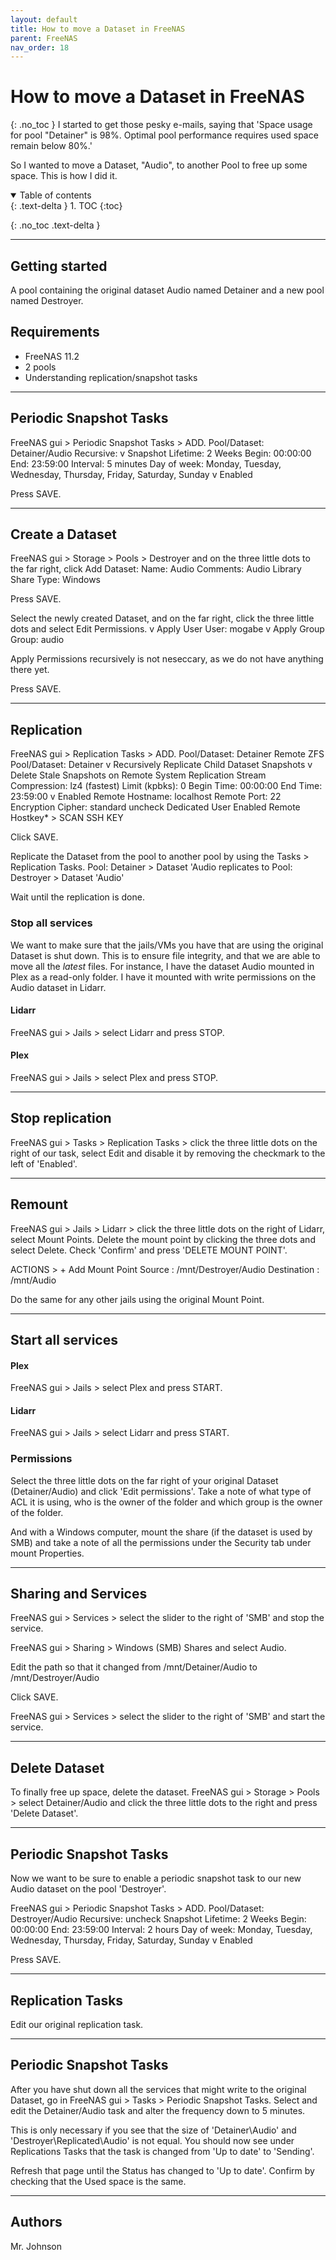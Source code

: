 ```yaml
---
layout: default
title: How to move a Dataset in FreeNAS
parent: FreeNAS
nav_order: 18
---
```


# How to move a Dataset in FreeNAS
{: .no_toc }
I started to get those pesky e-mails, saying that 'Space usage for pool "Detainer" is 98%. Optimal pool performance requires used space remain below 80%.'

So I wanted to move a Dataset, "Audio", to another Pool to free up some space. This is how I did it. 

<details open markdown="block">
  <summary>
   Table of contents
  </summary>
  {: .text-delta }
1. TOC
{:toc}
</details>

{: .no_toc .text-delta }

---
## Getting started
A pool containing the original dataset Audio named Detainer and a new pool named Destroyer.

## Requirements
* FreeNAS 11.2
* 2 pools 
* Understanding replication/snapshot tasks

---

## Periodic Snapshot Tasks
FreeNAS gui > Periodic Snapshot Tasks > ADD.
Pool/Dataset: Detainer/Audio
Recursive: v
Snapshot Lifetime: 2 Weeks
Begin: 00:00:00
End: 23:59:00
Interval: 5 minutes
Day of week: Monday, Tuesday, Wednesday, Thursday, Friday, Saturday, Sunday
v Enabled

Press SAVE.

---

## Create a Dataset
FreeNAS gui > Storage > Pools > Destroyer and on the three little dots to the far right, click Add Dataset:
Name: Audio
Comments: Audio Library
Share Type: Windows

Press SAVE.

Select the newly created Dataset, and on the far right, click the three little dots and select Edit Permissions.
v Apply User
User: mogabe
v Apply Group
Group: audio

Apply Permissions recursively is not neseccary, as we do not have anything there yet. 

Press SAVE.

---

## Replication
FreeNAS gui > Replication Tasks > ADD.
Pool/Dataset: Detainer
Remote ZFS Pool/Dataset: Detainer
v Recursively Replicate Child Dataset Snapshots
v Delete Stale Snapshots on Remote System
Replication Stream Compression: lz4 (fastest)
Limit (kpbks): 0
Begin Time: 00:00:00
End Time: 23:59:00
v Enabled
Remote Hostname: localhost
Remote Port: 22
Encryption Cipher: standard
uncheck Dedicated User Enabled
Remote Hostkey* > SCAN SSH KEY

Click SAVE. 


Replicate the Dataset from the pool to another pool by using the Tasks > Replication Tasks. 
Pool: Detainer > Dataset 'Audio 
replicates to
Pool: Destroyer > Dataset 'Audio'

Wait until the replication is done. 

### Stop all services
We want to make sure that the jails/VMs you have that are using the original Dataset is shut down. This is to ensure file integrity, and that we are able to move all the _latest_ files.
For instance, I have the dataset Audio mounted in Plex as a read-only folder. 
I have it mounted with write permissions on the Audio dataset in Lidarr. 

#### Lidarr
FreeNAS gui > Jails > select Lidarr and press STOP.

#### Plex
FreeNAS gui > Jails > select Plex and press STOP. 

---

## Stop replication
FreeNAS gui > Tasks > Replication Tasks > click the three little dots on the right of our task, select Edit and disable it by removing the checkmark to the left of 'Enabled'.

---

## Remount
FreeNAS gui > Jails > Lidarr > click the three little dots on the right of Lidarr, select Mount Points. Delete the mount point by clicking the three dots and select Delete. Check 'Confirm' and press 'DELETE MOUNT POINT'.

ACTIONS > + Add Mount Point 
Source : /mnt/Destroyer/Audio
Destination : /mnt/Audio

Do the same for any other jails using the original Mount Point.

---

## Start all services
#### Plex
FreeNAS gui > Jails > select Plex and press START.
#### Lidarr
FreeNAS gui > Jails > select Lidarr and press START.

### Permissions
Select the three little dots on the far right of your original Dataset (Detainer/Audio) and click 'Edit permissions'. Take a note of what type of ACL it is using, who is the owner of the folder and which group is the owner of the folder.

And with a Windows computer, mount the share (if the dataset is used by SMB) and take a note of all the permissions under the Security tab under mount Properties.

---

## Sharing and Services
FreeNAS gui > Services > select the slider to the right of 'SMB' and stop the service. 

FreeNAS gui > Sharing > Windows (SMB) Shares and select Audio.

Edit the path so that it changed from 
/mnt/Detainer/Audio
to
/mnt/Destroyer/Audio

Click SAVE.

FreeNAS gui > Services > select the slider to the right of 'SMB' and start the service. 

---

## Delete Dataset
To finally free up space, delete the dataset. 
FreeNAS gui > Storage > Pools > select Detainer/Audio and click the three little dots to the right and press 'Delete Dataset'.

---

## Periodic Snapshot Tasks
Now we want to be sure to enable a periodic snapshot task to our new Audio dataset on the pool 'Destroyer'.

FreeNAS gui > Periodic Snapshot Tasks > ADD.
Pool/Dataset: Destroyer/Audio
Recursive: uncheck
Snapshot Lifetime: 2 Weeks
Begin: 00:00:00
End: 23:59:00
Interval: 2 hours
Day of week: Monday, Tuesday, Wednesday, Thursday, Friday, Saturday, Sunday
v Enabled

Press SAVE.

---

## Replication Tasks
Edit our original replication task.

---

## Periodic Snapshot Tasks
After you have shut down all the services that might write to the original Dataset, go in FreeNAS gui > Tasks > Periodic Snapshot Tasks. 
Select and edit the Detainer/Audio task and alter the frequency down to 5 minutes. 

This is only necessary if you see that the size of 'Detainer\Audio' and 'Destroyer\Replicated\Audio' is not equal. 
You should now see under Replications Tasks that the task is changed from 'Up to date' to 'Sending'. 

Refresh that page until the Status has changed to 'Up to date'. 
Confirm by checking that the Used space is the same. 

---

## Authors
Mr. Johnson





